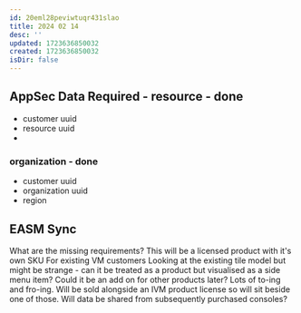 ```yaml
---
id: 20eml28peviwtuqr431slao
title: 2024 02 14
desc: ''
updated: 1723636850032
created: 1723636850032
isDir: false
---
```

## AppSec Data Required - resource - done
- customer uuid
- resource uuid
- 
### organization - done
- customer uuid
- organization uuid
- region

## EASM Sync

What are the missing requirements?
This will be a licensed product with it's own SKU
For existing VM customers
Looking at the existing tile model but might be strange - can it be treated as a product but visualised as a side menu item?
Could it be an add on for other products later?
Lots of to-ing and fro-ing. Will be sold alongside an IVM product license so will sit beside one of those. Will data be shared from subsequently purchased consoles?